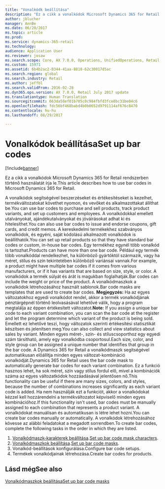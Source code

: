 ```yaml
---
title: "Vonalkódk beállítása"
description: "Ez a cikk a vonalkódok Microsoft Dynamics 365 for Retail rendszerben történő használatát írja le."
author: jblucher
manager: AnnBe
ms.date: 06/20/2017
ms.topic: article
ms.prod: 
ms.service: dynamics-365-retail
ms.technology: 
audience: Application User
ms.reviewer: josaw
ms.search.scope: Core, AX 7.0.0, Operations, UnifiedOperations, Retail
ms.custom: 15971
ms.assetid: 6b4b2ac2-0344-41aa-8818-62c30017d5ac
ms.search.region: global
ms.search.industry: Retail
ms.author: jeffbl
ms.search.validFrom: 2016-02-28
ms.dyn365.ops.version: AX 7.0.0, Retail July 2017 update
ms.translationtype: Human Translation
ms.sourcegitcommit: 663da58ef01b705c0c984fbfd3fce8bc31be04c6
ms.openlocfilehash: fdc56bf468babd4b0b0652d9791114af676c8470
ms.contentlocale: hu-hu
ms.lasthandoff: 08/29/2017

---
```


# <a name="set-up-bar-codes"></a><span data-ttu-id="c0871-103">Vonalkódok beállítása</span><span class="sxs-lookup"><span data-stu-id="c0871-103">Set up bar codes</span></span>

[!include[banner](includes/banner.md)]


<span data-ttu-id="c0871-104">Ez a cikk a vonalkódok Microsoft Dynamics 365 for Retail rendszerben történő használatát írja le.</span><span class="sxs-lookup"><span data-stu-id="c0871-104">This article describes how to use bar codes in Microsoft Dynamics 365 for Retail.</span></span>

<span data-ttu-id="c0871-105">A vonalkódok segítségével beszerzéseket és értékesítéseket is kezelhet, termékváltozatokat követhet nyomon, és vevőket és alkalmazottakat állíthat be.</span><span class="sxs-lookup"><span data-stu-id="c0871-105">You can use bar codes to purchase and sell products, track product variants, and set up customers and employees.</span></span> <span data-ttu-id="c0871-106">A vonalkódokkal emellett utalványokat, ajándékutalványokat és jóváírásokat adhat ki és hitelesíthet.</span><span class="sxs-lookup"><span data-stu-id="c0871-106">You can also use bar codes to issue and endorse coupons, gift cards, and credit memos.</span></span> <span data-ttu-id="c0871-107">A kereskedelmi termékekhez szabványos vonalkódok, és egyéni, saját kódolású alkalmazott vonalkódok is beállíthatók.</span><span class="sxs-lookup"><span data-stu-id="c0871-107">You can set up retail products so that they have standard bar codes or custom, in-house bar codes.</span></span> <span data-ttu-id="c0871-108">Egy termékhez egynél több vonalkód is tartozhat.</span><span class="sxs-lookup"><span data-stu-id="c0871-108">Products can have more than one bar code.</span></span> <span data-ttu-id="c0871-109">Például egy termék több vonalkóddal rendelkezhet, ha különböző gyártóktól származik, vagy ha méret, stílus és szín tekintetében különböző variánsai vannak.</span><span class="sxs-lookup"><span data-stu-id="c0871-109">For example, a product might have multiple bar codes if it comes from various manufacturers, or if it has variants that are based on size, style, or color.</span></span> <span data-ttu-id="c0871-110">A vonalkódok a termék súlyát és árát is magukban foglalhatják.</span><span class="sxs-lookup"><span data-stu-id="c0871-110">Bar codes can include the weight or price of the product.</span></span> <span data-ttu-id="c0871-111">A vonalkódmaszkok a vonalkódok létrehozásához használt sablonok.</span><span class="sxs-lookup"><span data-stu-id="c0871-111">Bar code masks are templates that are used to create bar codes.</span></span> <span data-ttu-id="c0871-112">**Megjegyzés:** Ha az egyes változatokhoz egyedi vonalkódot rendel, akkor a termék vonalkódjának pénztárgépnél történő leolvasásával lehetővé válik, hogy a program megtalálja az éppen értékesített változatot.</span><span class="sxs-lookup"><span data-stu-id="c0871-112">**Note:** If you assign a unique bar code to each variant combination, you can scan the bar code at the register and let the program determine which variant of the product is being sold.</span></span> <span data-ttu-id="c0871-113">Emellett ez lehetővé teszi, hogy változatok szerinti értékesítési statisztikát készítsen és jelenítsen meg.</span><span class="sxs-lookup"><span data-stu-id="c0871-113">You can also collect and view statistics about sales by variant.</span></span> <span data-ttu-id="c0871-114">Minden egyes méret-, szín- és stíluscsoporthoz egy egyedi szám társítható, amely egy vonalkódba csoportosul.</span><span class="sxs-lookup"><span data-stu-id="c0871-114">Each size, color, and style group can be assigned a unique number that identifies that group in the bar code.</span></span> <span data-ttu-id="c0871-115">A Dynamics 365 for Retail a vonalkódmaszk segítségével automatikusan előállítja minden egyes változat-kombináció vonalkódját.</span><span class="sxs-lookup"><span data-stu-id="c0871-115">Dynamics 365 for Retail uses the bar code mask to automatically generate bar codes for each variant combination.</span></span> <span data-ttu-id="c0871-116">Ez a funkció hasznos lehet, ha sok méret, szín vagy stílus fordul elő, mivel a kombinációk száma az egyes változatkódok hozzáadásával jelentősen nő.</span><span class="sxs-lookup"><span data-stu-id="c0871-116">This functionality can be useful if there are many sizes, colors, and styles, because the number of combinations increases significantly as each variant code is added.</span></span> <span data-ttu-id="c0871-117">Ha nem használják ezt a funkciót, akkor a vonalkódokat kézzel kell hozzárendelni a termékváltozatot képviselő minden egyes kombinációhoz.</span><span class="sxs-lookup"><span data-stu-id="c0871-117">If this functionality isn't used, bar codes must be manually assigned to each combination that represents a product variant.</span></span> <span data-ttu-id="c0871-118">A vonalkódokat manuálisan és automatikusan is létre lehet hozni.</span><span class="sxs-lookup"><span data-stu-id="c0871-118">You can create bar codes manually or automatically.</span></span> <span data-ttu-id="c0871-119">A vonalkódok létrehozásához kövesse az alábbi feladatokat a megadott sorrendben.</span><span class="sxs-lookup"><span data-stu-id="c0871-119">To create bar codes, complete the following tasks in the order in which they are listed.</span></span>

1.  <span data-ttu-id="c0871-120">[Vonalkódmaszk-karakterek beállítása](set-up-bar-code-masks.md).</span><span class="sxs-lookup"><span data-stu-id="c0871-120">[Set up bar code mask characters](set-up-bar-code-masks.md).</span></span>
2.  <span data-ttu-id="c0871-121">[Vonalkódmaszkok beállítása](set-up-bar-code-masks.md).</span><span class="sxs-lookup"><span data-stu-id="c0871-121">[Set up bar code masks](set-up-bar-code-masks.md).</span></span>
3.  <span data-ttu-id="c0871-122">Vonalkód-beállítások konfigurálása.</span><span class="sxs-lookup"><span data-stu-id="c0871-122">Configure bar code setups.</span></span>
4.  <span data-ttu-id="c0871-123">Termékek vonalkódjainak létrehozása.</span><span class="sxs-lookup"><span data-stu-id="c0871-123">Create bar codes for products.</span></span>


<a name="see-also"></a><span data-ttu-id="c0871-124">Lásd még</span><span class="sxs-lookup"><span data-stu-id="c0871-124">See also</span></span>
--------

[<span data-ttu-id="c0871-125">Vonalkódmaszkok beállítása</span><span class="sxs-lookup"><span data-stu-id="c0871-125">Set up bar code masks</span></span>](set-up-bar-code-masks.md)




